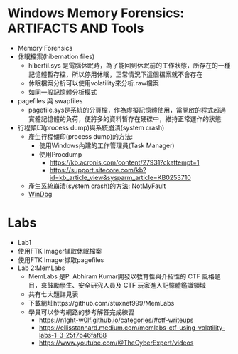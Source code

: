 # Windows Memory Forensics: ARTIFACTS AND Tools
- Memory Forensics
- 休眠檔案(hibernation files)
  - hiberfil.sys 是電腦休眠時，為了能回到休眠前的工作狀態，所存在的一種記憶體暫存檔，所以停用休眠，正常情況下這個檔案就不會存在
  - 休眠檔案分析可以使用volatility來分析.raw檔案
  - 如同一般記憶體分析模式
- pagefiles 與 swapfiles
  - pagefile.sys是系統的分頁檔，作為虛擬記憶體使用，當開啟的程式超過實體記憶體的負荷，便將多的資料暫存在硬碟中，維持正常運作的狀態
- 行程傾印(process dump)與系統崩潰(system crash)
  - 產生行程傾印(process dump)的方法:
    - 使用Windows內建的工作管理員(Task Manager)
    - 使用Procdump
      - https://kb.acronis.com/content/27931?ckattempt=1
      - https://support.sitecore.com/kb?id=kb_article_view&sysparm_article=KB0253710
  - 產生系統崩潰(system crash)的方法: NotMyFault
  - [WinDbg](WinDbg.md)
  

# Labs
- Lab1
- 使用FTK Imager擷取休眠檔案
- 使用FTK Imager擷取pagefiles 
- Lab 2:MemLabs
  - MemLabs 是P. Abhiram Kumar開發以教育性與介紹性的 CTF 風格題目，來鼓勵學生、安全研究人員及 CTF 玩家進入記憶體鑑識領域
  - 共有七大題詳見表
  - 下載網址https://github.com/stuxnet999/MemLabs
  - 學員可以參考網路的參考解答完成練習
    - https://n1ght-w0lf.github.io/categories/#ctf-writeups
    - https://ellisstannard.medium.com/memlabs-ctf-using-volatility-labs-1-3-25f7b46faf88
    - https://www.youtube.com/@TheCyberExpert/videos

